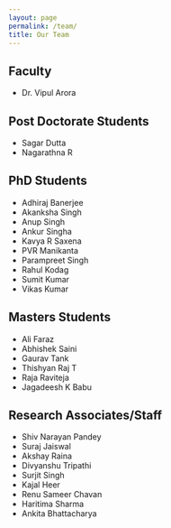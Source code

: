 ```yaml
---
layout: page
permalink: /team/
title: Our Team
---
```

## Faculty
- Dr. Vipul Arora

## Post Doctorate Students
- Sagar Dutta
- Nagarathna R

## PhD Students
- Adhiraj Banerjee
- Akanksha Singh
- Anup Singh
- Ankur Singha
- Kavya R Saxena
- PVR Manikanta
- Parampreet Singh
- Rahul Kodag
- Sumit Kumar
- Vikas Kumar

## Masters Students
- Ali Faraz
- Abhishek Saini
- Gaurav Tank
- Thishyan Raj T
- Raja Raviteja
- Jagadeesh K Babu

## Research Associates/Staff
- Shiv Narayan Pandey
- Suraj Jaiswal
- Akshay Raina
- Divyanshu Tripathi
- Surjit Singh
- Kajal Heer
- Renu Sameer Chavan
- Haritima Sharma
- Ankita Bhattacharya